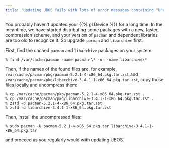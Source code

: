 ```yaml
---
title: 'Updating UBOS fails with lots of error messages containing "Unrecognized archive format"'
---
```


You probably haven't updated your {{% gl Device %}} for a long time. In the meantime, we have
started distributing some packages with a new, faster, compression scheme, and your
version of ``pacman`` and dependent libraries are too old to recognize it. So upgrade
``pacman`` and ``libarchive`` first.

First, find the cached ``pacman`` and ``libarchive`` packages on your system:

```
% find /var/cache/pacman -name pacman-\* -or -name libarchive\*
```

Then, if the names of the found files are, for example,
``/var/cache/pacman/pkg/pacman-5.2.1-4-x86_64.pkg.tar.zst`` and
``/var/cache/pacman/pkg/libarchive-3.4.1-1-x86_64.pkg.tar.zst``, copy those files locally
and uncompress them:

```
% cp /var/cache/pacman/pkg/pacman-5.2.1-4-x86_64.pkg.tar.zst .
% cp /var/cache/pacman/pkg/libarchive-3.4.1-1-x86_64.pkg.tar.zst .
% zstd -d pacman-5.2.1-4-x86_64.pkg.tar.zst
% zstd -d libarchive-3.4.1-1-x86_64.pkg.tar.zst
```

Then, install the uncompressed files:

```
% sudo pacman -U pacman-5.2.1-4-x86_64.pkg.tar libarchive-3.4.1-1-x86_64.pkg.tar
```

and proceed as you regularly would with updating UBOS.

